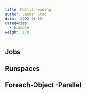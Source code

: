 ```yaml
---
title: Multithreading
author: Sander Stad
date: '2022-03-09'
categories:
  - Example
weight: 170
---
```


<!--https://adamtheautomator.com/powershell-multithreading / -->

## Jobs


## Runspaces


## Foreach-Object -Parallel